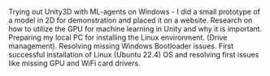 Trying out Unity3D with ML-agents on Windows - I did a small prototype of a model in 2D for demonstration and placed it on a website.
Research on how to utilize the GPU for machine learning in Unity and why it is important.
Preparing my local PC for installing the Linux environment. (Drive management).
Resolving missing Windows Bootloader issues.
First successful installation of Linux (Ubuntu 22.4) OS and resolving first issues like missing GPU and WiFi card drivers.